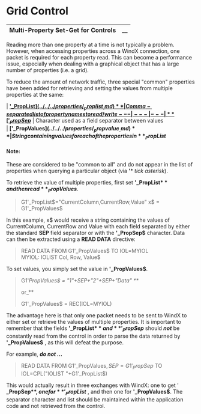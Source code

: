 # Grid Control 

**Multi-Property Set-Get for Controls** |  **__**  
---|---  
  
Reading more than one property at a time is not typically a problem. However, when accessing properties across a WindX connection, one packet is required for each property read. This can become a performance issue, especially when dealing with a graphical object that has a large number of properties (i.e. a grid).

To reduce the amount of network traffic, three special "common" properties have been added for retrieving and setting the values from multiple properties at the same:

|  **['_PropList$](../../../properties/_proplist_.md)** |  Comma-separated list of property names to read/write  
---|---|---  
|  **['_PropSep$](../../../properties/_propsep_.md)** |  Character used as a field separator between values  
|  **['_PropValues$](../../../properties/_propvalue_.md)** |  String containing values for each of the properties in **_PropList$**  
  
#### **Note:**  
These are considered to be "common to all" and do not appear in the list of properties when querying a particular object (via **'***  _tick asterisk_).

To retrieve the value of multiple properties, first set **'_PropList$** and then read **_PropValues$**.

> G1'_PropList$="CurrentColumn,CurrentRow,Value"  
>  x$ = G1'_PropValues$

In this example, x$ would receive a string containing the values of CurrentColumn, CurrentRow and Value with each field separated by either the standard **SEP** field separator or with the **'_PropSep$** character. Data can then be extracted using a **READ DATA** directive:

> READ DATA FROM G1'_PropValues$ TO IOL=MYIOL   
> MYIOL: IOLIST Col, Row, Value$

To set values, you simply set the value in **'_PropValues$**.

> G1'_PropValues$ = "1"+SEP+"2"+SEP+"Data" **_  
>   
> or_**  
>   
>  G1'_PropValues$ = REC(IOL=MYIOL)

The advantage here is that only one packet needs to be sent to WindX to either set or retrieve the values of multiple properties. It is important to remember that the fields **'_PropList$** and **'_PropSep$** should **_not_** be constantly read from the control in order to parse the data returned by **'_PropValues$** , as this will defeat the purpose.

For example, **_do not ..._**

> READ DATA FROM G1'_PropValues$,SEP=G1'_PropSep$ TO IOL=CPL("IOLIST "+G1'_PropList$)

This would actually result in three exchanges with WindX: one to get ' **_PropSep$** , one for **'_PropList$** , and then one for **'_PropValues$**. The separator character and list should be maintained within the application code and not retrieved from the control.
